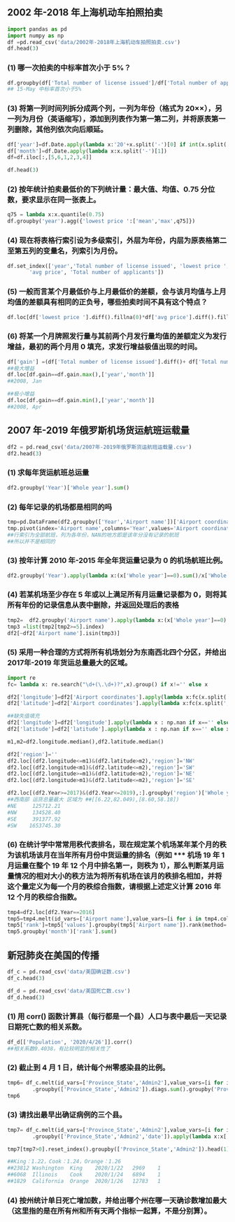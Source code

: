 ##  2002 年-2018 年上海机动车拍照拍卖

```python
import pandas as pd 
import numpy as np 
df =pd.read_csv('data/2002年-2018年上海机动车拍照拍卖.csv')
df.head(3)
```

### (1) 哪一次拍卖的中标率首次小于 5%？

```python
df.groupby(df['Total number of license issued']/df['Total number of applicants']<0.05).first()
## 15-May 中标率首次小于5%
```

### (3) 将第一列时间列拆分成两个列，一列为年份（格式为 20××），另一列为月份（英语缩写），添加到列表作为第一第二列，并将原表第一列删除，其他列依次向后顺延。


```python
df['year']=df.Date.apply(lambda x:'20'+x.split('-')[0] if int(x.split('-')[0])>=10 else  '200'+x.split('-')[0] )
df['month']=df.Date.apply(lambda x:x.split('-')[1])
df=df.iloc[:,[5,6,1,2,3,4]]
```

```python
df.head(3)
```

### (2) 按年统计拍卖最低价的下列统计量：最大值、均值、0.75 分位数，要求显示在同一张表上。

```python
q75 = lambda x:x.quantile(0.75)
df.groupby('year').agg({'lowest price ':['mean','max',q75]})
```

### (4) 现在将表格行索引设为多级索引，外层为年份，内层为原表格第二至第五列的变量名，列索引为月份。


```python
df.set_index(['year','Total number of license issued', 'lowest price ',
       'avg price', 'Total number of applicants'])
```

### (5) 一般而言某个月最低价与上月最低价的差额，会与该月均值与上月均值的差额具有相同的正负号，哪些拍卖时间不具有这个特点？

```python
df.loc[df['lowest price '].diff().fillna(0)*df['avg price'].diff().fillna(0)<0,['year','month']] 
```

### (6) 将某一个月牌照发行量与其前两个月发行量均值的差额定义为发行增益，最初的两个月用 0 填充，求发行增益极值出现的时间。

```python
df['gain'] =(df['Total number of license issued'].diff()+ df['Total number of license issued'].diff(2)).fillna(0)/2
##极大增益
df.loc[df.gain==df.gain.max(),['year','month']] 
##2008, Jan
```

```python
##极小增益
df.loc[df.gain==df.gain.min(),['year','month']] 
##2008, Apr
```

## 2007 年-2019 年俄罗斯机场货运航班运载量

```python
df2 = pd.read_csv('data/2007年-2019年俄罗斯货运航班运载量.csv')
df2.head(3)
```

### (1) 求每年货运航班总运量

```python
df2.groupby('Year')['Whole year'].sum()
```

### (2) 每年记录的机场都是相同的吗

```python
tmp=pd.DataFrame(df2.groupby(['Year','Airport name'])['Airport coordinates'].count()).reset_index()
tmp.pivot(index='Airport name',columns='Year',values='Airport coordinates')
##行索引为全部航班，列为各年份，NAN的地方即是该年分没有记录的航班
##所以并不是相同的
```

### (3) 按年计算 2010 年-2015 年全年货运量记录为 0 的机场航班比例。

```python
df2.groupby('Year').apply(lambda x:(x['Whole year']==0).sum()/x['Whole year'].count())[3:9]
```

### (4) 若某机场至少存在 5 年或以上满足所有月运量记录都为 0，则将其所有年份的记录信息从表中删除，并返回处理后的表格


```python
tmp2=  df2.groupby('Airport name').apply(lambda x:(x['Whole year']==0).sum())
tmp3 =list(tmp2[tmp2>=5].index)
df2[~df2['Airport name'].isin(tmp3)]
```

### (5) 采用一种合理的方式将所有机场划分为东南西北四个分区，并给出 2017年-2019 年货运总量最大的区域。

```python
import re
fc= lambda x: re.search("\d+(\.\d+)?",x).group() if x!='' else x 
```

```python
df2['longitude']=df2['Airport coordinates'].apply(lambda x:fc(x.split(',')[0] if x!='Not found' else '' ))
df2['latitude']=df2['Airport coordinates'].apply(lambda x:fc(x.split(',')[1] if x!='Not found' else '' ))

##缺失值填充
df2['longitude']=df2['longitude'].apply(lambda x : np.nan if x=='' else x ).fillna(method='bfill').astype('float')
df2['latitude']=df2['latitude'].apply(lambda x : np.nan if x=='' else x ).fillna(method='bfill').astype('float')
```

```python
m1,m2=df2.longitude.median(),df2.latitude.median()
```

```python
df2['region']=''
df2.loc[(df2.longitude<=m1)&(df2.latitude>m2),'region']='NW'
df2.loc[(df2.longitude<m1)&(df2.latitude<=m2),'region']='SW'
df2.loc[(df2.longitude>=m1)&(df2.latitude>m2),'region']='NE'
df2.loc[(df2.longitude>m1)&(df2.latitude<=m2),'region']='SE'
```

```python
df2.loc[(df2.Year>=2017)&(df2.Year<=2019),:].groupby('region')['Whole year'].sum()
##西南部 运货总量最大 区域为 ##[[6.22,82.049),[8.60,58.18])
#NE     125712.21
#NW     134528.40
#SE     391377.92
#SW    1653745.30
```

### (6) 在统计学中常常用秩代表排名，现在规定某个机场某年某个月的秩为该机场该月在当年所有月份中货运量的排名（例如 *** 机场 19 年 1 月运量在整个 19 年 12 个月中排名第一，则秩为 1），那么判断某月运量情况的相对大小的秩方法为将所有机场在该月的秩排名相加，并将这个量定义为每一个月的秩综合指数，请根据上述定义计算 2016 年 12 个月的秩综合指数。


```python
tmp4=df2.loc[df2.Year==2016]
tmp5=tmp4.melt(id_vars=['Airport name'],value_vars=[i for i in tmp4.columns[2:14]],value_name='values').rename(columns={'variable':'month'})
tmp5['rank']=tmp5['values'].groupby(tmp5['Airport name']).rank(method='min') ##获取飞机每月排名，相同排序时取得小值
tmp5.groupby('month')['rank'].sum()

```

## 新冠肺炎在美国的传播

```python
df_c = pd.read_csv('data/美国确证数.csv')
df_c.head(3)
```

```python
df_d = pd.read_csv('data/美国死亡数.csv')
df_d.head(3)
```

### (1) 用 corr() 函数计算县（每行都是一个县）人口与表中最后一天记录日期死亡数的相关系数。


```python
df_d[['Population', '2020/4/26']].corr()
##相关系数0.4038，有比较明显的相关性了
```

### (2) 截止到 4 月 1 日，统计每个州零感染县的比例。

```python
tmp6= df_c.melt(id_vars=['Province_State','Admin2'],value_vars=[i for i in df_c.columns[11:82]],value_name='diags').rename(columns={'variable':'month'})\
        .groupby(['Province_State','Admin2']).diags.sum().groupby('Province_State').apply(lambda x:(x==0).sum()/x.count())
tmp6
```

### (3) 请找出最早出确证病例的三个县。

```python
tmp7= df_c.melt(id_vars=['Province_State','Admin2'],value_vars=[i for i in df_c.columns[11:82]],value_name='diags').rename(columns={'variable':'date'})\
        .groupby(['Province_State','Admin2','date']).apply(lambda x:x['diags'].cumsum())

tmp7[tmp7>0].reset_index().groupby(['Province_State','Admin2']).head(1).sort_values(by='date')[:3]

##King：1.22，Cook：1.24，Orange：1.26
##23812	Washington	King	2020/1/22	2969	1
##6068	Illinois	Cook	2020/1/24	6894	1
##1829	California	Orange	2020/1/26	12783	1
```

### (4) 按州统计单日死亡增加数，并给出哪个州在哪一天确诊数增加最大（这里指的是在所有州和所有天两个指标一起算，不是分别算）。

```python

```

